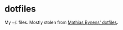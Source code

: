 dotfiles
========

My ~/. files. Mostly stolen from [Mathias Bynens' dotfiles](https://github.com/mathiasbynens/dotfiles/).
